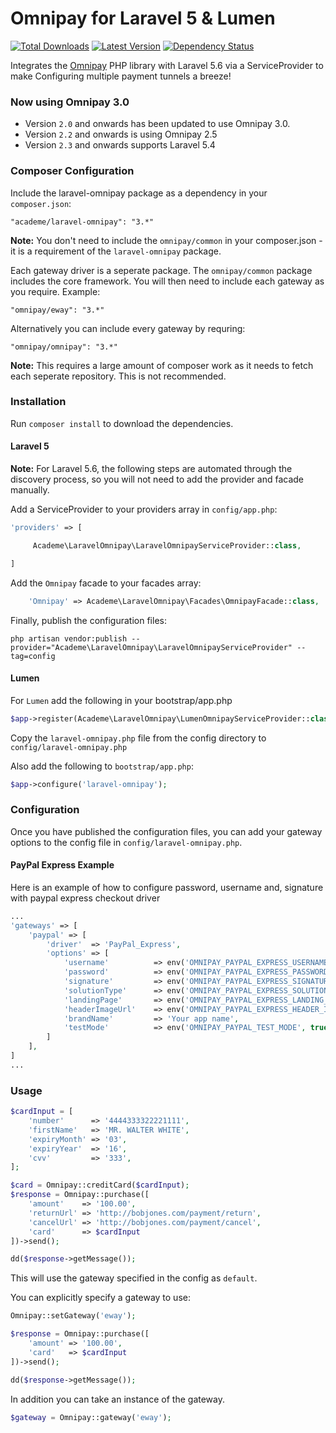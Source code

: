 Omnipay for Laravel 5 & Lumen
==============

[![Total Downloads](https://img.shields.io/packagist/dt/ignited/laravel-omnipay.svg)](https://packagist.org/packages/ignited/laravel-omnipay)
[![Latest Version](http://img.shields.io/packagist/v/ignited/laravel-omnipay.svg)](https://github.com/ignited/laravel-omnipay/releases)
[![Dependency Status](https://www.versioneye.com/php/ignited:laravel-omnipay/badge.svg)](https://www.versioneye.com/php/ignited:laravel-omnipay)

Integrates the [Omnipay](https://github.com/adrianmacneil/omnipay) PHP library with Laravel 5.6 via a ServiceProvider to make Configuring multiple payment tunnels a breeze!

### Now using Omnipay 3.0
 
* Version `2.0` and onwards has been updated to use Omnipay 3.0.
* Version `2.2` and onwards is using Omnipay 2.5
* Version `2.3` and onwards supports Laravel 5.4

### Composer Configuration

Include the laravel-omnipay package as a dependency in your `composer.json`:

    "academe/laravel-omnipay": "3.*"

**Note:** You don't need to include the `omnipay/common` in your composer.json - it is a requirement of the `laravel-omnipay` package.

Each gateway driver is a seperate package.
The `omnipay/common` package includes the core framework.
You will then need to include each gateway as you require.
Example:

    "omnipay/eway": "3.*"

Alternatively you can include every gateway by requring:

    "omnipay/omnipay": "3.*"

**Note:** This requires a large amount of composer work as it needs to fetch each seperate repository.
This is not recommended.

### Installation

Run `composer install` to download the dependencies.

#### Laravel 5

**Note:** For Laravel 5.6, the following steps are automated through the discovery process,
so you will not need to add the provider and facade manually.

Add a ServiceProvider to your providers array in `config/app.php`:

```php
'providers' => [

     Academe\LaravelOmnipay\LaravelOmnipayServiceProvider::class,

]
```

Add the `Omnipay` facade to your facades array:

```php
	'Omnipay' => Academe\LaravelOmnipay\Facades\OmnipayFacade::class,
```

Finally, publish the configuration files:

```
php artisan vendor:publish --provider="Academe\LaravelOmnipay\LaravelOmnipayServiceProvider" --tag=config
```

#### Lumen

For `Lumen` add the following in your bootstrap/app.php
```php
$app->register(Academe\LaravelOmnipay\LumenOmnipayServiceProvider::class);
```

Copy the `laravel-omnipay.php` file from the config directory to `config/laravel-omnipay.php`

Also add the following to `bootstrap/app.php`:

```php
$app->configure('laravel-omnipay');
```

### Configuration

Once you have published the configuration files, you can add your gateway options to the config file in `config/laravel-omnipay.php`.

#### PayPal Express Example

Here is an example of how to configure password, username and, signature with paypal express checkout driver

```php
...
'gateways' => [
    'paypal' => [
        'driver'  => 'PayPal_Express',
        'options' => [
            'username'          => env('OMNIPAY_PAYPAL_EXPRESS_USERNAME'),
            'password'          => env('OMNIPAY_PAYPAL_EXPRESS_PASSWORD'),
            'signature'         => env('OMNIPAY_PAYPAL_EXPRESS_SIGNATURE'),
            'solutionType'      => env('OMNIPAY_PAYPAL_EXPRESS_SOLUTION_TYPE'),
            'landingPage'       => env('OMNIPAY_PAYPAL_EXPRESS_LANDING_PAGE'),
            'headerImageUrl'    => env('OMNIPAY_PAYPAL_EXPRESS_HEADER_IMAGE_URL'),
            'brandName'         => 'Your app name',
            'testMode'          => env('OMNIPAY_PAYPAL_TEST_MODE', true)
        ]
    ],
]
...
```

### Usage

```php
$cardInput = [
    'number'      => '4444333322221111',
    'firstName'   => 'MR. WALTER WHITE',
    'expiryMonth' => '03',
    'expiryYear'  => '16',
    'cvv'         => '333',
];

$card = Omnipay::creditCard($cardInput);
$response = Omnipay::purchase([
    'amount'    => '100.00',
    'returnUrl' => 'http://bobjones.com/payment/return',
    'cancelUrl' => 'http://bobjones.com/payment/cancel',
    'card'      => $cardInput
])->send();

dd($response->getMessage());
```
    
This will use the gateway specified in the config as `default`.

You can explicitly specify a gateway to use:

```php
Omnipay::setGateway('eway');

$response = Omnipay::purchase([
    'amount' => '100.00',
    'card'   => $cardInput
])->send();

dd($response->getMessage());
```

In addition you can take an instance of the gateway.

```php
$gateway = Omnipay::gateway('eway');
```
